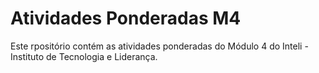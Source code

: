 # Atividades Ponderadas M4

Este rpositório contém as atividades ponderadas do Módulo 4 do Inteli - Instituto de Tecnologia e Liderança.